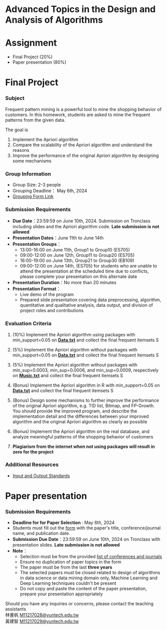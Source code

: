 # Advanced Topics in the Design and Analysis of Algorithms

# Assignment 
- Final Project (20%)
- Paper presentation (80%)

# Final Project

### Subject
Frequent pattern mining is a powerful tool to mine the shopping behavior of customers. In this homework, students are asked to mine the frequent patterns from the given data. 

The goal is 
1. Implement the Apriori algorithm
2. Compare the scalability of the Apriori algorithm and understand the reasons
3. Improve the performance of the original Apriori algorithm by designing some mechanisms

### Group Information
- Group Size: 2-3 people
- Grouping Deadline： May 6th, 2024
- [Grouping Form Link](https://docs.google.com/spreadsheets/d/10T3EstBzMT_0X-2Yda3Z472SkR6nfg-g2KTn9Csh6HU/edit?usp=sharing)

### Submission Requirements
- **Due Date**：23:59:59 on June 10th, 2024. Submission on Tronclass including slides and the Apriori algorithm code. **Late submission is not allowed**
- **Presentation Dates**：June 11th to June 14th
- **Presentation Groups**：
  - 13:00-16:00 on June 11th, Group1 to Group10 (ES705)
  - 09:00-12:00 on June 12th, Group11 to Group20 (ES705)
  - 16:00-19:00 on June 13th, Group21 to Group30 (EB109)
  - 09:00-12:00 on June 14th, (ES705) for students who are unable to attend the presentation at the scheduled time due to conflicts, please complete your presentation on this alternate date
- **Presentation Duration**：No more than 20 minutes
- **Presentation Format**：
  - Live demo of the program
  - Prepared slide presentation covering data preprocessing, algorithm, quantitative and qualitative analysis, data output, and division of project roles and contributions

### Evaluation Criteria
1. (10%) Implement the Apriori algorithm using packages with min_support=0.05 on **[Data.txt](https://github.com/LIN-SHU-FAN/Algorithm-project/blob/main/data%20set/data.txt)** and collect the final frequent itemsets S
2. (5%) Implement the Apriori algorithm without packages with min_support=0.05 on **[Data.txt](https://github.com/LIN-SHU-FAN/Algorithm-project/blob/main/data%20set/data.txt)** and collect the final frequent itemsets S
3. (5%) Implement the Apriori algorithm without packages with min_sup=0.0003, min_sup=0.0006, and min_sup=0.0009, respectively on **[Music.txt](https://github.com/LIN-SHU-FAN/Algorithm-project/blob/main/data%20set/Music.7z)** and collect the final frequent itemsets S
4. (Bonus) Implement the Apriori algorithm in R with min_support=0.05 on **[Data.txt](https://github.com/LIN-SHU-FAN/Algorithm-project/blob/main/data%20set/data.txt)** and collect the final frequent itemsets S

5. (Bonus) Design some mechanisms to further improve the performance of the original Apriori algorithm, e.g. TID list, Bitmap, and FP-Growth. You should provide the improved program, and describe the implementation detail and the differences between your improved algorithm and the original Apriori algorithm as clearly as possible
6. (Bonus) Implement the Apriori algorithm on the real database, and analyze meaningful patterns of the shopping behavior of customers
7. **Plagiarism from the internet when not using packages will result in zero for the project**
### Additional Resources
- [Input and Output Standards](https://github.com/LIN-SHU-FAN/Algorithm-project/blob/main/data%20set/README.md)



# Paper presentation
### Submission Requirements
- **Deadline for for Paper Selection** : May 6th, 2024
- Students must fill out the [form](https://docs.google.com/spreadsheets/d/10T3EstBzMT_0X-2Yda3Z472SkR6nfg-g2KTn9Csh6HU/edit?usp=sharing) with the paper's title, conference/journal name, and publication date.
- **Submission Due Date**：23:59:59 on June 10th, 2024 on Tronclass with presentation slides. **Late submission is not allowed**
- **Note**：
  - Selection must be from the provided [list of conferences and journals](https://github.com/LIN-SHU-FAN/Algorithm-project/tree/main/Conference%20%20Journal%20list)
  - Ensure no duplication of paper topics in the form
  - The paper must be from the last **three years**
  - The selected papers must be closed related to design of algorithms in data science or data mining domain only, Machine Learning and Deep Learning techniques couldn't be present
  - Do not copy and paste the content of the paper presentation, prepare your presentation appropriately


Should you have any inquiries or concerns, please contact the teaching assistants\
林書帆 M11217028@yuntech.edu.tw\
黃建智 M11217029@yuntech.edu.tw








